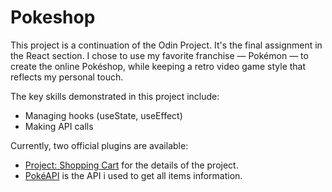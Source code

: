 # Pokeshop

This project is a continuation of the Odin Project. It's the final assignment in the React section. I chose to use my favorite franchise — Pokémon — to create the online Pokéshop, while keeping a retro video game style that reflects my personal touch.

The key skills demonstrated in this project include:

- Managing hooks (useState, useEffect)
- Making API calls

Currently, two official plugins are available:

- [Project: Shopping Cart](https://www.theodinproject.com/lessons/node-path-react-new-shopping-cart) for the details of the project.
- [PokéAPI](https://www.theodinproject.com/lessons/node-path-react-new-shopping-cart) is the API i used to get all items information.
